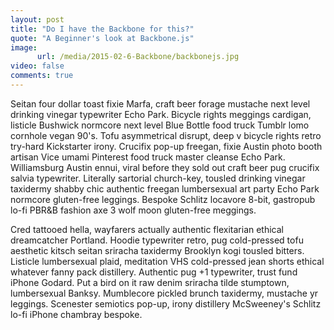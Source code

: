 ```yaml
---
layout: post
title: "Do I have the Backbone for this?"
quote: "A Beginner's look at Backbone.js"
image:
      url: /media/2015-02-6-Backbone/backbonejs.jpg
video: false
comments: true
---
```


Seitan four dollar toast fixie Marfa, craft beer forage mustache next level drinking vinegar typewriter Echo Park. Bicycle rights meggings cardigan, listicle Bushwick normcore next level Blue Bottle food truck Tumblr lomo cornhole vegan 90's. Tofu asymmetrical disrupt, deep v bicycle rights retro try-hard Kickstarter irony. Crucifix pop-up freegan, fixie Austin photo booth artisan Vice umami Pinterest food truck master cleanse Echo Park. Williamsburg Austin ennui, viral before they sold out craft beer pug crucifix salvia typewriter. Literally sartorial church-key, tousled drinking vinegar taxidermy shabby chic authentic freegan lumbersexual art party Echo Park normcore gluten-free leggings. Bespoke Schlitz locavore 8-bit, gastropub lo-fi PBR&B fashion axe 3 wolf moon gluten-free meggings.

Cred tattooed hella, wayfarers actually authentic flexitarian ethical dreamcatcher Portland. Hoodie typewriter retro, pug cold-pressed tofu aesthetic kitsch seitan sriracha taxidermy Brooklyn kogi tousled bitters. Listicle lumbersexual plaid, meditation VHS cold-pressed jean shorts ethical whatever fanny pack distillery. Authentic pug +1 typewriter, trust fund iPhone Godard. Put a bird on it raw denim sriracha tilde stumptown, lumbersexual Banksy. Mumblecore pickled brunch taxidermy, mustache yr leggings. Scenester semiotics pop-up, irony distillery McSweeney's Schlitz lo-fi iPhone chambray bespoke.